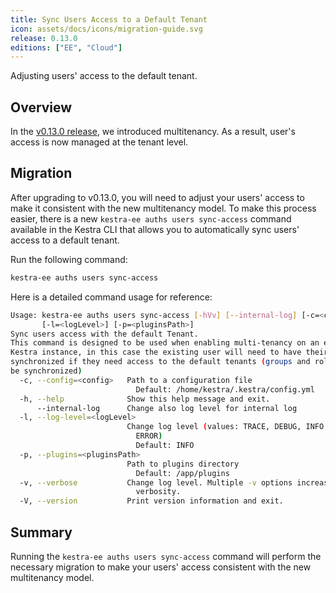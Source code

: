 ```yaml
---
title: Sync Users Access to a Default Tenant
icon: assets/docs/icons/migration-guide.svg
release: 0.13.0
editions: ["EE", "Cloud"]
---
```


Adjusting users' access to the default tenant.

## Overview

In the [v0.13.0 release](/blogs/2023-11-16-release-0-13.md), we introduced multitenancy. As a result, user's access is now managed at the tenant level.

## Migration

After upgrading to v0.13.0, you will need to adjust your users' access to make it consistent with the new multitenancy model. To make this process easier, there is a new `kestra-ee auths users sync-access` command available in the Kestra CLI that allows you to automatically sync users' access to a default tenant.

Run the following command:

```bash
kestra-ee auths users sync-access
```

Here is a detailed command usage for reference:

```bash
Usage: kestra-ee auths users sync-access [-hVv] [--internal-log] [-c=<config>]
       [-l=<logLevel>] [-p=<pluginsPath>]
Sync users access with the default Tenant.
This command is designed to be used when enabling multi-tenancy on an existing
Kestra instance, in this case the existing user will need to have their access
synchronized if they need access to the default tenants (groups and roles will
be synchronized)
  -c, --config=<config>   Path to a configuration file
                            Default: /home/kestra/.kestra/config.yml
  -h, --help              Show this help message and exit.
      --internal-log      Change also log level for internal log
  -l, --log-level=<logLevel>
                          Change log level (values: TRACE, DEBUG, INFO, WARN,
                            ERROR)
                            Default: INFO
  -p, --plugins=<pluginsPath>
                          Path to plugins directory
                            Default: /app/plugins
  -v, --verbose           Change log level. Multiple -v options increase the
                            verbosity.
  -V, --version           Print version information and exit.
```

## Summary

Running the `kestra-ee auths users sync-access` command will perform the necessary migration to make your users' access consistent with the new multitenancy model.
